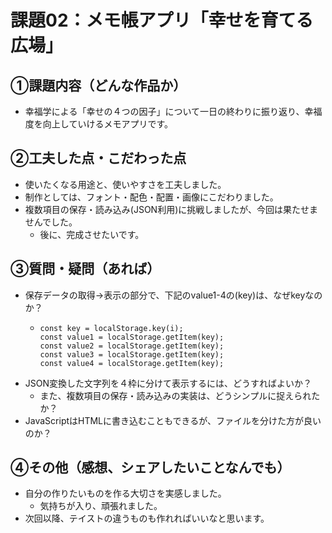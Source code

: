 # 課題02：メモ帳アプリ「幸せを育てる広場」

## ①課題内容（どんな作品か）
- 幸福学による「幸せの４つの因子」について一日の終わりに振り返り、幸福度を向上していけるメモアプリです。

## ②工夫した点・こだわった点
- 使いたくなる用途と、使いやすさを工夫しました。
- 制作としては、フォント・配色・配置・画像にこだわりました。
- 複数項目の保存・読み込み(JSON利用)に挑戦しましたが、今回は果たせませんでした。
  - 後に、完成させたいです。

## ③質問・疑問（あれば）
- 保存データの取得→表示の部分で、下記のvalue1-4の(key)は、なぜkeyなのか？
  - ```
    const key = localStorage.key(i);
    const value1 = localStorage.getItem(key);
    const value2 = localStorage.getItem(key);
    const value3 = localStorage.getItem(key);
    const value4 = localStorage.getItem(key);
    ```
- JSON変換した文字列を４枠に分けて表示するには、どうすればよいか？
  - また、複数項目の保存・読み込みの実装は、どうシンプルに捉えられたか？
- JavaScriptはHTMLに書き込むこともできるが、ファイルを分けた方が良いのか？

## ④その他（感想、シェアしたいことなんでも）
- 自分の作りたいものを作る大切さを実感しました。
  - 気持ちが入り、頑張れました。
- 次回以降、テイストの違うものも作れればいいなと思います。
